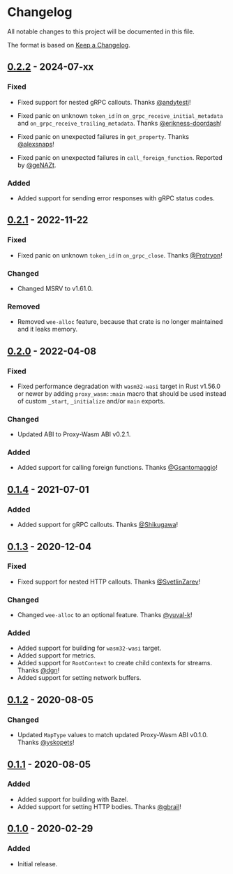 # Changelog

All notable changes to this project will be documented in this file.

The format is based on [Keep a Changelog](https://keepachangelog.com/en/1.0.0/).

## [0.2.2] - 2024-07-xx

### Fixed

- Fixed support for nested gRPC callouts.
  Thanks [@andytesti](https://github.com/andytesti)!

- Fixed panic on unknown `token_id` in `on_grpc_receive_initial_metadata`
  and `on_grpc_receive_trailing_metadata`.
  Thanks [@erikness-doordash](https://github.com/erikness-doordash)!

- Fixed panic on unexpected failures in `get_property`.
  Thanks [@alexsnaps](https://github.com/alexsnaps)!

- Fixed panic on unexpected failures in `call_foreign_function`.
  Reported by [@geNAZt](https://github.com/geNAZt).

### Added

- Added support for sending error responses with gRPC status codes.

## [0.2.1] - 2022-11-22

### Fixed

- Fixed panic on unknown `token_id` in `on_grpc_close`.
  Thanks [@Protryon](https://github.com/Protryon)!

### Changed

- Changed MSRV to v1.61.0.

### Removed

- Removed `wee-alloc` feature, because that crate is no longer maintained
  and it leaks memory.

## [0.2.0] - 2022-04-08

### Fixed

- Fixed performance degradation with `wasm32-wasi` target in Rust v1.56.0
  or newer by adding `proxy_wasm::main` macro that should be used instead
  of custom `_start`, `_initialize` and/or `main` exports.

### Changed

- Updated ABI to Proxy-Wasm ABI v0.2.1.

### Added

- Added support for calling foreign functions.
  Thanks [@Gsantomaggio](https://github.com/Gsantomaggio)!

## [0.1.4] - 2021-07-01

### Added

- Added support for gRPC callouts.
  Thanks [@Shikugawa](https://github.com/Shikugawa)!

## [0.1.3] - 2020-12-04

### Fixed

- Fixed support for nested HTTP callouts.
  Thanks [@SvetlinZarev](https://github.com/SvetlinZarev)!

### Changed

- Changed `wee-alloc` to an optional feature.
  Thanks [@yuval-k](https://github.com/yuval-k)!

### Added

- Added support for building for `wasm32-wasi` target.
- Added support for metrics.
- Added support for `RootContext` to create child contexts for streams.
  Thanks [@dgn](https://github.com/dgn)!
- Added support for setting network buffers.

## [0.1.2] - 2020-08-05

### Changed

- Updated `MapType` values to match updated Proxy-Wasm ABI v0.1.0.
  Thanks [@yskopets](https://github.com/yskopets)!

## [0.1.1] - 2020-08-05

### Added

- Added support for building with Bazel.
- Added support for setting HTTP bodies.
  Thanks [@gbrail](https://github.com/gbrail)!

## [0.1.0] - 2020-02-29

### Added

- Initial release.


[0.2.2]: https://github.com/proxy-wasm/proxy-wasm-rust-sdk/compare/v0.2.1...v0.2.2
[0.2.1]: https://github.com/proxy-wasm/proxy-wasm-rust-sdk/compare/v0.2.0...v0.2.1
[0.2.0]: https://github.com/proxy-wasm/proxy-wasm-rust-sdk/compare/v0.1.4...v0.2.0
[0.1.4]: https://github.com/proxy-wasm/proxy-wasm-rust-sdk/compare/v0.1.3...v0.1.4
[0.1.3]: https://github.com/proxy-wasm/proxy-wasm-rust-sdk/compare/v0.1.2...v0.1.3
[0.1.2]: https://github.com/proxy-wasm/proxy-wasm-rust-sdk/compare/v0.1.1...v0.1.2
[0.1.1]: https://github.com/proxy-wasm/proxy-wasm-rust-sdk/compare/v0.1.0...v0.1.1
[0.1.0]: https://github.com/proxy-wasm/proxy-wasm-rust-sdk/releases/tag/v0.1.0
